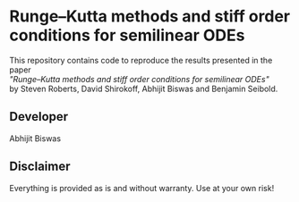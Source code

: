 # Runge–Kutta methods and stiff order conditions for semilinear ODEs

This repository contains code to reproduce the results presented in the paper  
*"Runge–Kutta methods and stiff order conditions for semilinear ODEs"*  
by Steven Roberts, David Shirokoff, Abhijit Biswas and Benjamin Seibold.

## Developer

Abhijit Biswas

## Disclaimer

Everything is provided as is and without warranty. Use at your own risk!
